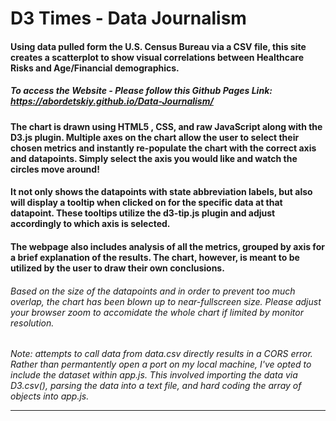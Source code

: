 # D3 Times - Data Journalism

#### Using data pulled form the U.S. Census Bureau via a CSV file, this site creates a scatterplot to show visual correlations between Healthcare Risks and Age/Financial demographics.

##### To access the Website - Please follow this Github Pages Link: https://abordetskiy.github.io/Data-Journalism/

#### The chart is drawn using HTML5 , CSS, and raw JavaScript along with the D3.js plugin. Multiple axes on the chart allow the user to select their chosen metrics and instantly re-populate the chart with the correct axis and datapoints. Simply select the axis you would like and watch the circles move around! 

#### It not only shows the datapoints with state abbreviation labels, but also will display a tooltip when clicked on for the specific data at that datapoint. These tooltips utilize the d3-tip.js plugin and adjust accordingly to which axis is selected.

#### The webpage also includes analysis of all the metrics, grouped by axis for a brief explanation of the results. The chart, however, is meant to be utilized by the user to draw their own conclusions.

###### Based on the size of the datapoints and in order to prevent too much overlap, the chart has been blown up to near-fullscreen size. Please adjust your browser zoom to accomidate the whole chart if limited by monitor resolution. 

*Note: attempts to call data from data.csv directly results in a CORS error. Rather than permantently open a port on my local machine, I've opted to include the dataset within app.js. This involved importing the data via D3.csv(), parsing the data into a text file, and hard coding the array of objects into app.js.*

-----
